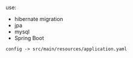 use:
* hibernate migration
* jpa
* mysql
* Spring Boot

```
config -> src/main/resources/application.yaml
```
